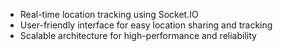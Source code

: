 * Real-time location tracking using Socket.IO
* User-friendly interface for easy location sharing and tracking
* Scalable architecture for high-performance and reliability
